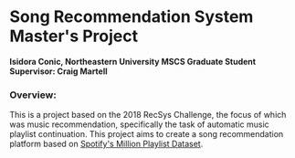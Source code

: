 # Song Recommendation System Master's Project
**Isidora Conic, Northeastern University MSCS Graduate Student**
**Supervisor: Craig Martell**

### Overview:

This is a project based on the 2018 RecSys Challenge, the focus of which was music recommendation, specifically the task of automatic music playlist continuation. This project aims to create a song recommendation platform based on [Spotify's Million Playlist Dataset](https://research.atspotify.com/the-million-playlist-dataset-remastered/).
